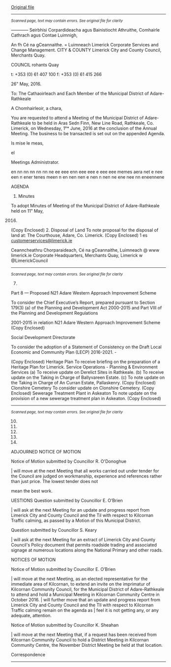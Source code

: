 [Original file](https://www.limerick.ie/sites/default/files/media/documents/2017-06/Agenda%20-%20Monthly%20Meeting%20of%20Municipal%20District%20of%20Adare-Rathkeale%20-%201st%20June%202016.pdf)

---
*<small>Scanned page, text may contain errors. See original file for clarity</small>*  

_—_—_—_— Seirbhisi Corpardideacha agus Bainistiocht Athruithe,
Comhairle Cathrach agus Contae Luimnigh,

An fh Cé na gCeannaithe.
= Luimneach
Limerick Corporate Services and Change Management.
CITY & COUNTY Limerick City and County Council,
Merchants Quay.

COUNCIL rohants Quay

t: +353 (0) 61 407 100
f: +353 (0) 61 415 266

26" May, 2016.

To: The Cathaoirleach and Each Member of the Municipal District of Adare-Rathkeale

A Chomhairleoir, a chara,

You are requested to attend a Meeting of the Municipal District of Adare-Rathkeale to be held in Aras
Sedn Finn, New Line Road, Rathkeale, Co. Limerick, on Wednesday, 1°* June, 2016 at the conclusion of
the Annual Meeting. The business to be transacted is set out on the appended Agenda.

Is mise le meas,

el

Meetings Administrator.

en nn nn nn nn nn ne ee eee enn eee eee e eee eee memes aera net e nee een n ener tenes meen n en nen nen e nen n nen ne ene nee nn eneennene

AGENDA

1. Minutes

To adopt Minutes of Meeting of the Municipal District of Adare-Rathkeale held on 11” May,

2016.
(Copy Enclosed)
2. Disposal of Land
To note proposal for the disposal of land at:
The Courthouse, Adare, Co. Limerick.
(Copy Enclosed)
1 es customerservices@limerick.ie

Ceanncheathru Chorparaideach, Cé na gCeannaithe, Luimneach @ www limerick.ie
Corporate Headquarters, Merchants Quay, Limerick w @LimerickCouncil


---
*<small>Scanned page, text may contain errors. See original file for clarity</small>*  

7.

Part 8 — Proposed N21 Adare Western Approach Improvement Scheme

To consider the Chief Executive’s Report, prepared pursuant to Section 179(3) (a) of the Planning
and Development Act 2000-2015 and Part VIII of the Planning and Development Regulations

2001-2015 in relation N21 Adare Western Approach Improvement Scheme
(Copy Enclosed)

Social Development Directorate

To consider the adoption of a Statement of Consistency on the Draft Local Economic and
Community Plan (LECP) 2016-2021. -

(Copy Enclosed)
Heritage Plan
To receive briefing on the preparation of a Heritage Plan for Limerick.
Service Operations - Planning & Environment Services
(a) To receive update on Derelict Sites in Rathkeale.
(b) To receive update on the Taking in Charge of Ballyvareen Estate.
(c) To note update on the Taking in Charge of An Curran Estate, Pallaskenry.
(Copy Enclosed)
Clonshire Cemetery
To consider update on Clonshire Cemetery.
(Copy Enclosed)
Sewerage Treatment Plant in Askeaton
To note update on the provision of a new sewerage treatment plan in Askeaton.
(Copy Enclosed)


---
*<small>Scanned page, text may contain errors. See original file for clarity</small>*  

10.

11.

12.

13.

14.

ADJOURNED NOTICE OF MOTION

Notice of Motion submitted by Councillor R. O'Donoghue

| will move at the next Meeting that all works carried out under tender for the Council are judged
on workmanship, experience and references rather than just price. The lowest tender does not

mean the best work.

UESTIONS
Question submitted by Councillor E. O’Brien

| will ask at the next Meeting for an update and progress report from Limerick City and County
Council and the Til with respect to Kilcornan Traffic calming, as passed by a Motion of this
Municipal District.

Question submitted by Councillor S. Keary

| will ask at the next Meeting for an extract of Limerick City and County Council's Policy
document that permits roadside trading and associated signage at numerous locations along the
National Primary and other roads.

NOTICES OF MOTION

Notice of Motion submitted by Councillor E. O’Brien

| will move at the next Meeting, as an elected representative for the immediate area of
Kilcornan, to extend an invite on the imprimatur of Kilcornan Community Council, for the
Municipal District of Adare-Rathkeale to attend and hold a Municipal Meeting in Kilcornan
Community Centre in October 2016. | will further move that an update and progress report from
Limerick City and County Council and the TIl with respect to Kilcornan Traffic calming remain on
the agenda as | feel it is not getting any, or any adequate, attention.

Notice of Motion submitted by Councillor K. Sheahan

| will move at the next Meeting that, if a request has been received from Kilcornan Community
Council to hold a District Meeting in Kilcornan Community Centre, the November District
Meeting be held at that location.

Correspondence


---
